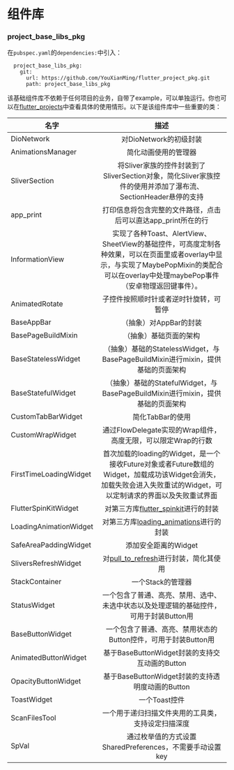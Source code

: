 # 组件库

### project_base_libs_pkg

在```pubspec.yaml```的```dependencies:```中引入：
```
  project_base_libs_pkg:
    git:
      url: https://github.com/YouXianMing/flutter_project_pkg.git
      path: project_base_libs_pkg
```

该基础组件库不依赖于任何项目的业务，自带了example，可以单独运行。你也可以在[flutter_projects](https://github.com/YouXianMing/flutter_projects)中查看具体的使用情形。以下是该组件库中一些重要的类：

名字|描述
--|:--:
DioNetwork|对DioNetwork的初级封装
AnimationsManager|简化动画使用的管理器
SliverSection|将Sliver家族的控件封装到了SliverSection对象，简化Sliver家族控件的使用并添加了瀑布流、SectionHeader悬停的支持
app_print|打印信息将包含完整的文件路径，点击后可以直达app_print所在的行
InformationView|实现了各种Toast、AlertView、SheetView的基础控件，可高度定制各种效果，可以在页面里或者overlay中显示，与实现了MaybePopMixin的类配合可以在overlay中处理maybePop事件（安卓物理返回键事件）。
AnimatedRotate|子控件按照顺时针或者逆时针旋转，可暂停
BaseAppBar|（抽象）对AppBar的封装
BasePageBuildMixin|（抽象）基础页面的架构
BaseStatelessWidget|（抽象）基础的StatelessWidget，与BasePageBuildMixin进行mixin，提供基础的页面架构
BaseStatefulWidget|（抽象）基础的StatefulWidget，与BasePageBuildMixin进行mixin，提供基础的页面架构
CustomTabBarWidget|简化TabBar的使用
CustomWrapWidget|通过FlowDelegate实现的Wrap组件，高度无限，可以限定Wrap的行数
FirstTimeLoadingWidget|首次加载的loading的Widget，是一个接收Future对象或者Future数组的Widget，加载成功该Widget会消失，加载失败会进入失败重试的Widget，可以定制请求的界面以及失败重试界面
FlutterSpinKitWidget|对第三方库[flutter_spinkit](https://pub.dev/packages/flutter_spinkit)进行的封装
LoadingAnimationWidget|对第三方库[loading_animations](https://pub.flutter-io.cn/packages/loading_animations)进行的封装
SafeAreaPaddingWidget|添加安全距离的Widget
SliversRefreshWidget|对[pull_to_refresh](https://pub.flutter-io.cn/packages/pull_to_refresh)进行封装，简化其使用
StackContainer|一个Stack的管理器
StatusWidget|一个包含了普通、高亮、禁用、选中、未选中状态以及处理逻辑的基础控件，可用于封装Button用
BaseButtonWidget|一个包含了普通、高亮、禁用状态的Button控件，可用于封装Button用
AnimatedButtonWidget|基于BaseButtonWidget封装的支持交互动画的Button
OpacityButtonWidget|基于BaseButtonWidget封装的支持透明度动画的Button
ToastWidget|一个Toast控件
ScanFilesTool|一个用于递归扫描文件夹用的工具类，支持设定扫描深度
SpVal|通过枚举值的方式设置SharedPreferences，不需要手动设置key
